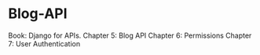 # Blog-API
Book: Django for APIs.
	Chapter 5: Blog API
	Chapter 6: Permissions
	Chapter 7: User Authentication